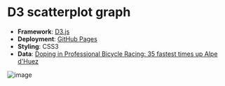 # D3 scatterplot graph

- **Framework**: [D3.js](https://d3js.org/)
- **Deployment**: [GitHub Pages](https://pages.github.com/)
- **Styling**: CSS3
- **Data**: [Doping in Professional Bicycle Racing: 35 fastest times up Alpe d'Huez](https://raw.githubusercontent.com/freeCodeCamp/ProjectReferenceData/master/cyclist-data.json)

![image](https://github.com/user-attachments/assets/92cfd405-daa2-4f16-9aac-caec6173de2c)
